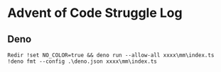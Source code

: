 # Advent of Code Struggle Log

## Deno
```
Redir !set NO_COLOR=true && deno run --allow-all xxxx\mm\index.ts
!deno fmt --config .\deno.json xxxx\mm\index.ts
```


